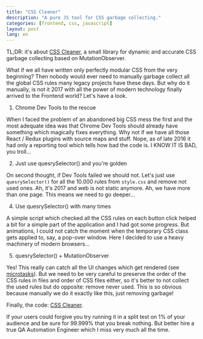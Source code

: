 ```yaml
---
title: "CSS Cleaner"
description: "A pure JS tool for CSS garbage collecting."
categories: [frontend, css, javascript]
layout: post
lang: en
---
```



TL;DR: it's about [CSS Cleaner](https://github.com/peter-leonov/css-cleaner), a small library for dynamic and accurate CSS garbage collecting based on MutationObserver.

What if we all have written only perfectly modular CSS from the very beginning? Then nobody would ever need to manually garbage collect all the global CSS rules many legacy projects have these days. But why do it manually, is not it 2017 with all the power of modern technology finally arrived to the Frontend world? Let's have a look.

1. Chrome Dev Tools to the rescue

When I faced the problem of an abandoned big CSS mess the first and the most adequate idea was that Chrome Dev Tools should already have something which magically fixes everything. Why not if we have all those React / Redux plugins with source maps and stuff. Nope, as of late 2016 it had only a reporting tool which tells how bad the code is. I KNOW IT IS BAD, you troll…

2. Just use quesrySelector() and you're golden

On second thought, if Dev Tools failed we should not. Let's just use `quesrySelector()` for all the 10.000 rules from `style.css` and remove not used ones. Ah, it's 2017 and web is not static anymore. Ah, we have more than one page. This means we need to go deeper…

4. Use quesrySelector() with many times

A simple script which checked all the CSS rules on each button click helped a bit for a simple part of the application and I had got some progress. But animations, I could not catch the moment when the temporary CSS class gets applied to, say, a pop-over window. Here I decided to use a heavy machinery of modern browsers…

5. quesrySelector() + MutationObserver

Yes! This really can catch all the UI changes which get rendered (see [microtasks](https://jakearchibald.com/2015/tasks-microtasks-queues-and-schedules/)). But we need to be very careful to preserve the order of the CSS rules in files and order of CSS files either, so it's better to not collect the used rules but do opposite: remove never used. This is so obvious because manually we do it exactly like this, just removing garbage!

Finally, the code: [CSS Cleaner](https://github.com/peter-leonov/css-cleaner).

If your users could forgive you try running it in a split test on 1% of your audience and be sure for 99.999% that you break nothing. But better hire a true QA Automation Engineer which I miss very much all the time.

